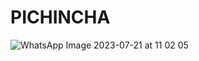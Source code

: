 # PICHINCHA

![WhatsApp Image 2023-07-21 at 11 02 05](https://github.com/1350688873/PICHINCHA/assets/135384334/a441e92e-d314-4f5c-8ef8-c6b91cce0b9b)

